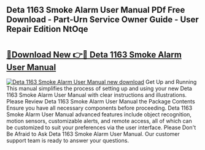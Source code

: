 ## Deta 1163 Smoke Alarm User Manual PDf Free Download - Part-Urn Service Owner Guide - User Repair Edition NtOqe

# <h2><a href="http://cf12824.oget.top/?id=Deta+1163+Smoke+Alarm+User+Manual">🔗Download New 👉🔴 Deta 1163 Smoke Alarm User Manual</a></h2>

[![Deta 1163 Smoke Alarm User Manual new download](https://i.imgur.com/5g1atiW.png)](http://cf12824.oget.top/?id=Deta+1163+Smoke+Alarm+User+Manual)
Get Up and Running This manual simplifies the process of setting up and using your new Deta 1163 Smoke Alarm User Manual with clear instructions and illustrations. Please Review Deta 1163 Smoke Alarm User Manual the Package Contents Ensure you have all necessary components before proceeding. Deta 1163 Smoke Alarm User Manual advanced features include object recognition, motion sensors, customizable alerts, and remote access, all of which can be customized to suit your preferences via the user interface. Please Don't Be Afraid to Ask Deta 1163 Smoke Alarm User Manual. Our customer support team is ready to answer your questions.
